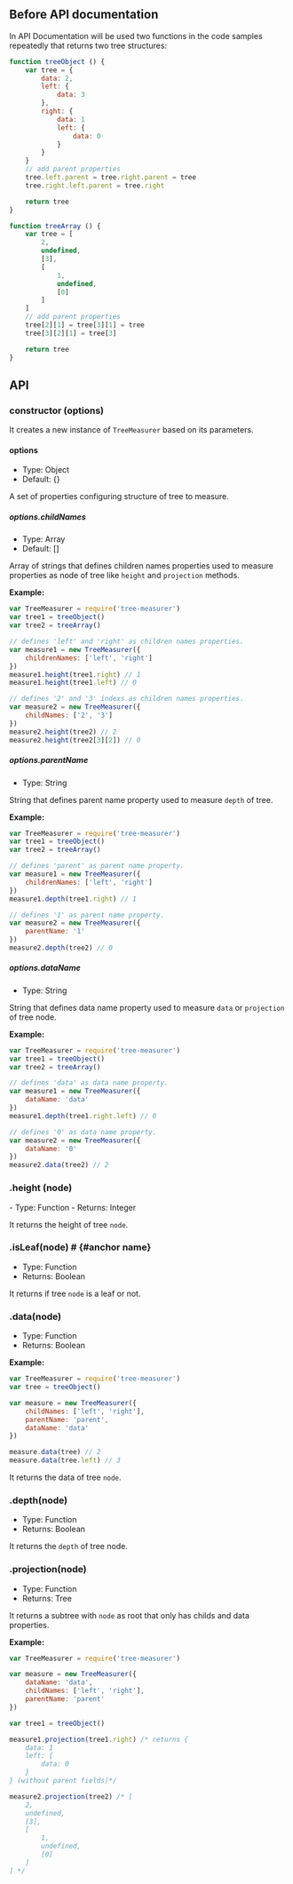 ## Before API documentation

In API Documentation will be used two functions in the code samples repeatedly that returns two tree structures:

``` javascript
function treeObject () {
    var tree = {
        data: 2,
        left: {
            data: 3
        },
        right: {
            data: 1
            left: {
                data: 0
            }
        }
    }
    // add parent properties
    tree.left.parent = tree.right.parent = tree
    tree.right.left.parent = tree.right

    return tree
}

function treeArray () {
    var tree = [
        2,
        undefined,
        [3],
        [
            1,
            undefined,
            [0]
        ]
    ]
    // add parent properties
    tree[2][1] = tree[3][1] = tree
    tree[3][2][1] = tree[3]

    return tree
}
```

## API

### constructor (options)

It creates a new instance of `TreeMeasurer` based on its parameters.

#### options
- Type: Object
- Default: {}

A set of properties configuring structure of tree to measure.

##### options.childNames
- Type: Array
- Default: []

Array of strings that defines children names properties used to measure properties as node of tree like `height` and `projection` methods.

**Example:**
``` javascript
var TreeMeasurer = require('tree-measurer')
var tree1 = treeObject()
var tree2 = treeArray()

// defines 'left' and 'right' as children names properties.
var measure1 = new TreeMeasurer({
    childrenNames: ['left', 'right']
})
measure1.height(tree1.right) // 1
measure1.height(tree1.left) // 0

// defines '2' and '3' indexs as children names properties.
var measure2 = new TreeMeasurer({
    childNames: ['2', '3']
})
measure2.height(tree2) // 2
measure2.height(tree2[3][2]) // 0
```

##### options.parentName
- Type: String

String that defines parent name property used to measure `depth` of tree.

**Example:**
``` javascript
var TreeMeasurer = require('tree-measurer')
var tree1 = treeObject()
var tree2 = treeArray()

// defines 'parent' as parent name property.
var measure1 = new TreeMeasurer({
    childrenNames: ['left', 'right']
})
measure1.depth(tree1.right) // 1

// defines '1' as parent name property.
var measure2 = new TreeMeasurer({
    parentName: '1'
})
measure2.depth(tree2) // 0
```

##### options.dataName
- Type: String

String that defines data name property used to measure `data` or `projection` of tree node.

**Example:**
``` javascript
var TreeMeasurer = require('tree-measurer')
var tree1 = treeObject()
var tree2 = treeArray()

// defines 'data' as data name property.
var measure1 = new TreeMeasurer({
    dataName: 'data'
})
measure1.depth(tree1.right.left) // 0

// defines '0' as data name property.
var measure2 = new TreeMeasurer({
    dataName: '0'
})
measure2.data(tree2) // 2
```

<h3 id="height">.height (node)</h3>
- Type: Function
- Returns: Integer

It returns the height of tree `node`.

### .isLeaf(node) # {#anchor name}
- Type: Function
- Returns: Boolean

It returns if tree `node` is a leaf or not.

### .data(node)
- Type: Function
- Returns: Boolean

**Example:**
``` javascript
var TreeMeasurer = require('tree-measurer')
var tree = treeObject()

var measure = new TreeMeasurer({
    childNames: ['left', 'right'],
    parentName: 'parent',
    dataName: 'data'
})

measure.data(tree) // 2
measure.data(tree.left) // 3
```

It returns the data of tree `node`.

### .depth(node)
- Type: Function
- Returns: Boolean

It returns the `depth` of tree node.

### .projection(node)
- Type: Function
- Returns: Tree

It returns a subtree with `node` as root that only has childs and data properties.

**Example:**
``` javascript
var TreeMeasurer = require('tree-measurer')

var measure = new TreeMeasurer({
    dataName: 'data',
    childNames: ['left', 'right'],
    parentName: 'parent'
})

var tree1 = treeObject()

measure1.projection(tree1.right) /* returns {
    data: 1
    left: {
        data: 0
    }
} (without parent fields)*/

measure2.projection(tree2) /* [
    2,
    undefined,
    [3],
    [
        1,
        undefined,
        [0]
    ]
] */
```